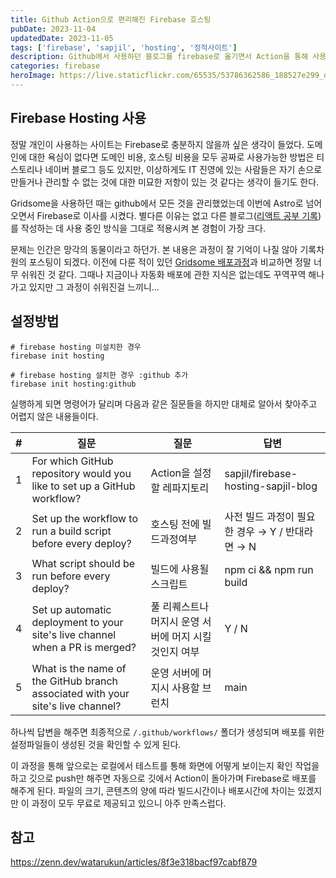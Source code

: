 ```yaml
---
title: Github Action으로 편리해진 Firebase 호스팅
pubDate: 2023-11-04
updatedDate: 2023-11-05
tags: ['firebase', 'sapjil', 'hosting', '정적사이트']
description: Github에서 사용하던 블로그를 firebase로 옮기면서 Action을 통해 사용하기 쉬워진 배포시스템의 덕을 볼 수 있었다.
categories: firebase
heroImage: https://live.staticflickr.com/65535/53786362586_188527e299_o.png
---
```


## Firebase Hosting 사용

정말 개인이 사용하는 사이트는 Firebase로 충분하지 않을까 싶은 생각이 들었다. 도메인에 대한 욕심이 없다면 도메인 비용, 호스팅 비용을 모두 공짜로 사용가능한 방법은 티스토리나 네이버 블로그 등도 있지만, 이상하게도 IT 진영에 있는 사람들은 자기 손으로 만들거나 관리할 수 없는 것에 대한 미묘한 저항이 있는 것 같다는 생각이 들기도 한다.

Gridsome을 사용하던 때는 github에서 모든 것을 관리했었는데 이번에 Astro로 넘어오면서 Firebase로 이사를 시켰다. 별다른 이유는 없고 다른 블로그(<a href="https://react.sapjil.net/">리액트 공부 기록</a>)를 작성하는 데 사용 중인 방식을 그대로 적용시켜 본 경험이 가장 크다.

문제는 인간은 망각의 동물이라고 하던가. 본 내용은 과정이 잘 기억이 나질 않아 기록차원의 포스팅이 되겠다. 이전에 다룬 적이 있던 <a href="/blog/changed-gridsome/">Gridsome 배포과정</a>과 비교하면 정말 너무 쉬워진 것 같다. 그때나 지금이나 자동화 배포에 관한 지식은 없는데도 꾸역꾸역 해나가고 있지만 그 과정이 쉬워진걸 느끼니...

## 설정방법

```
# firebase hosting 미설치한 경우
firebase init hosting

# firebase hosting 설치한 경우 :github 추가
firebase init hosting:github
```

실행하게 되면 명령어가 달리며 다음과 같은 질문들을 하지만 대체로 알아서 찾아주고 어렵지 않은 내용들이다.

| #   | 질문                                                                            | 질문                                                  | 답변                                            |
| --- | ------------------------------------------------------------------------------- | ----------------------------------------------------- | ----------------------------------------------- |
| 1   | For which GitHub repository would you like to set up a GitHub workflow?         | Action을 설정할 레파지토리                            | sapjil/firebase-hosting-sapjil-blog             |
| 2   | Set up the workflow to run a build script before every deploy?                  | 호스팅 전에 빌드과정여부                              | 사전 빌드 과정이 필요한 경우 → Y / 반대라면 → N |
| 3   | What script should be run before every deploy?                                  | 빌드에 사용될 스크립트                                | npm ci && npm run build                         |
| 4   | Set up automatic deployment to your site's live channel when a PR is merged?    | 풀 리퀘스트나 머지시 운영 서버에 머지 시킬것인지 여부 | Y / N                                           |
| 5   | What is the name of the GitHub branch associated with your site's live channel? | 운영 서버에 머지시 사용할 브런치                      | main                                            |

하나씩 답변을 해주면 최종적으로 `/.github/workflows/` 폴더가 생성되며 배포를 위한 설정파일들이 생성된 것을 확인할 수 있게 된다.

이 과정을 통해 앞으로는 로컬에서 테스트를 통해 화면에 어떻게 보이는지 확인 작업을 하고 깃으로 push만 해주면 자동으로 깃에서 Action이 돌아가며 Firebase로 배포를 해주게 된다. 파일의 크기, 콘텐츠의 양에 따라 빌드시간이나 배포시간에 차이는 있겠지만 이 과정이 모두 무료로 제공되고 있으니 아주 만족스럽다.

## 참고

https://zenn.dev/watarukun/articles/8f3e318bacf97cabf879
